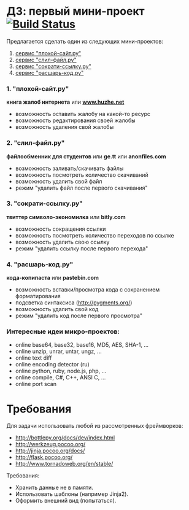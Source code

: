 # ДЗ: первый мини-проект [![Build Status](https://travis-ci.org/pahaz/homework-simple-python-web-application.svg?branch=master)](https://travis-ci.org/pahaz/homework-simple-python-web-application) #

Предлагается сделать один из следующих мини-проектов:

 1. [сервис "плохой-сайт.ру"](#1-%D0%BF%D0%BB%D0%BE%D1%85%D0%BE%D0%B9-%D1%81%D0%B0%D0%B9%D1%82%D1%80%D1%83)
 2. [сервис "слил-файл.ру"](#2-%D1%81%D0%BB%D0%B8%D0%BB-%D1%84%D0%B0%D0%B9%D0%BB%D1%80%D1%83)
 3. [сервис "сократи-ссылку.ру"](#3-%D1%81%D0%BE%D0%BA%D1%80%D0%B0%D1%82%D0%B8-%D1%81%D1%81%D1%8B%D0%BB%D0%BA%D1%83%D1%80%D1%83)
 4. [сервис "расшарь-код.ру"](#4-%D1%80%D0%B0%D1%81%D1%88%D0%B0%D1%80%D1%8C-%D0%BA%D0%BE%D0%B4%D1%80%D1%83)

### 1. "плохой-сайт.ру" ###
**книга жалоб интернета** или **www.huzhe.net**
 - возможность оставить жалобу на какой-то ресурс
 - возможность редактирования своей жалобы
 - возможность удаления свой жалобы

### 2. "слил-файл.ру" ###
**файлообменник для студентов** или **ge.tt** или **anonfiles.com**
 - возможность заливать/скачивать файлы
 - возможность посмотреть количество скачиваний
 - возможность удалить свой файл
 - режим "удалить файл после первого скачивания"

### 3. "сократи-ссылку.ру" ###
**твиттер символо-экономилка** или **bitly.com**
 - возможность сокращения ссылки
 - возможность посмотреть количество переходов по ссылке
 - возможность удалить свою ссылку
 - режим "удалить ссылку после первого перехода"

### 4. "расшарь-код.ру" ###
**кода-копипаста** или **pastebin.com**
 - возможность вставки/просмотра кода с сохранением форматирования
 - подсветка синтаксиса (http://pygments.org/)
 - возможность удалить свой код
 - режим "удалить код после первого просмотра"

### Интересные идеи микро-проектов: ###
 - online base64, base32, base16, MD5, AES, SHA-1, ...
 - online unzip, unrar, untar, ungz, ...
 - online text diff
 - online encoding detector (ru)
 - online python, ruby, node.js, php, ...
 - online compile, C#, C++, ANSI C, ...
 - online port scan

# Требования #

Для задачи использовать любой из рассмотренных фреймворков: 

 - http://bottlepy.org/docs/dev/index.html
 - http://werkzeug.pocoo.org/
 - http://jinja.pocoo.org/docs/
 - http://flask.pocoo.org/
 - http://www.tornadoweb.org/en/stable/

Требования: 

 - Хранить данные не в памяти.
 - Использовать шаблоны (например Jinja2).
 - Оформить внешний вид (попытаться).
